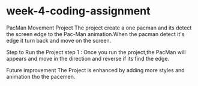 # week-4-coding-assignment
PacMan Movement Project
The project create a one pacman and its detect the screen edge to the Pac-Man animation.When the pacman detect it's edge it turn back and move on the screen.

Step to Run the Project
step 1 : Once you run the project,the PacMan will appears and move in the direction and reverse if its find the edge.

Future improvement
The Project is enhanced by adding more styles and animation tho the pacemen.
